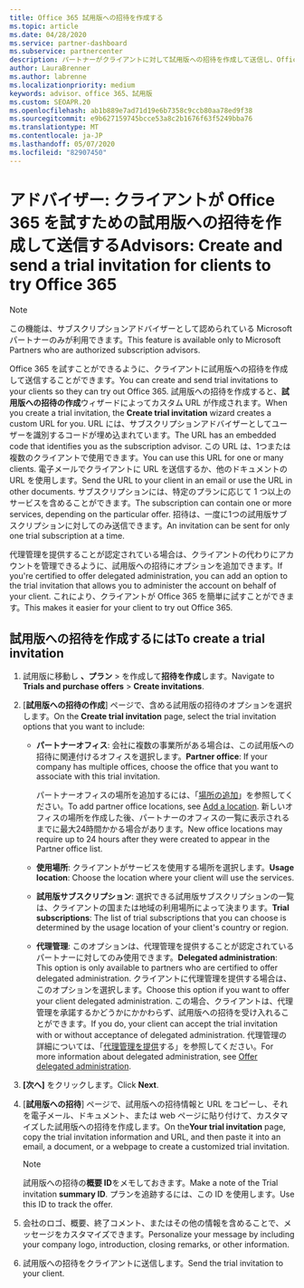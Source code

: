 ```yaml
---
title: Office 365 試用版への招待を作成する
ms.topic: article
ms.date: 04/28/2020
ms.service: partner-dashboard
ms.subservice: partnercenter
description: パートナーがクライアントに対して試用版への招待を作成して送信し、Office 365 を試す方法について説明します。 パートナーは、承認されたサブスクリプションアドバイザーです。
author: LauraBrenner
ms.author: labrenne
ms.localizationpriority: medium
keywords: advisor、office 365、試用版
ms.custom: SEOAPR.20
ms.openlocfilehash: ab1b889e7ad71d19e6b7358c9ccb80aa78ed9f38
ms.sourcegitcommit: e9b627159745bcce53a8c2b1676f63f5249bba76
ms.translationtype: MT
ms.contentlocale: ja-JP
ms.lasthandoff: 05/07/2020
ms.locfileid: "82907450"
---
```

# <a name="advisors-create-and-send-a-trial-invitation-for-clients-to-try-office-365"></a><span data-ttu-id="6afed-105">アドバイザー: クライアントが Office 365 を試すための試用版への招待を作成して送信する</span><span class="sxs-lookup"><span data-stu-id="6afed-105">Advisors: Create and send a trial invitation for clients to try Office 365</span></span>

> [!NOTE]
> <span data-ttu-id="6afed-106">この機能は、サブスクリプションアドバイザーとして認められている Microsoft パートナーのみが利用できます。</span><span class="sxs-lookup"><span data-stu-id="6afed-106">This feature is available only to Microsoft Partners who are authorized subscription advisors.</span></span> 

<span data-ttu-id="6afed-107">Office 365 を試すことができるように、クライアントに試用版への招待を作成して送信することができます。</span><span class="sxs-lookup"><span data-stu-id="6afed-107">You can create and send trial invitations to your clients so they can try out Office 365.</span></span> <span data-ttu-id="6afed-108">試用版への招待を作成すると、**試用版への招待の作成**ウィザードによってカスタム URL が作成されます。</span><span class="sxs-lookup"><span data-stu-id="6afed-108">When you create a trial invitation, the **Create trial invitation** wizard creates a custom URL for you.</span></span> <span data-ttu-id="6afed-109">URL には、サブスクリプションアドバイザーとしてユーザーを識別するコードが埋め込まれています。</span><span class="sxs-lookup"><span data-stu-id="6afed-109">The URL has an embedded code that identifies you as the subscription advisor.</span></span> <span data-ttu-id="6afed-110">この URL は、1つまたは複数のクライアントで使用できます。</span><span class="sxs-lookup"><span data-stu-id="6afed-110">You can use this URL for one or many clients.</span></span> <span data-ttu-id="6afed-111">電子メールでクライアントに URL を送信するか、他のドキュメントの URL を使用します。</span><span class="sxs-lookup"><span data-stu-id="6afed-111">Send the URL to your client in an email or use the URL in other documents.</span></span> <span data-ttu-id="6afed-112">サブスクリプションには、特定のプランに応じて 1 つ以上のサービスを含めることができます。</span><span class="sxs-lookup"><span data-stu-id="6afed-112">The subscription can contain one or more services, depending on the particular offer.</span></span> <span data-ttu-id="6afed-113">招待は、一度に1つの試用版サブスクリプションに対してのみ送信できます。</span><span class="sxs-lookup"><span data-stu-id="6afed-113">An invitation can be sent for only one trial subscription at a time.</span></span>

<span data-ttu-id="6afed-114">代理管理を提供することが認定されている場合は、クライアントの代わりにアカウントを管理できるように、試用版への招待にオプションを追加できます。</span><span class="sxs-lookup"><span data-stu-id="6afed-114">If you're certified to offer delegated administration, you can add an option to the trial invitation that allows you to administer the account on behalf of your client.</span></span> <span data-ttu-id="6afed-115">これにより、クライアントが Office 365 を簡単に試すことができます。</span><span class="sxs-lookup"><span data-stu-id="6afed-115">This makes it easier for your client to try out Office 365.</span></span>

## <a name="to-create-a-trial-invitation"></a><span data-ttu-id="6afed-116">試用版への招待を作成するには</span><span class="sxs-lookup"><span data-stu-id="6afed-116">To create a trial invitation</span></span>

1. <span data-ttu-id="6afed-117">試用版に移動し **、プラン** > を作成して**招待を作成**します。</span><span class="sxs-lookup"><span data-stu-id="6afed-117">Navigate to **Trials and purchase offers** > **Create invitations**.</span></span>

2. <span data-ttu-id="6afed-118">[**試用版への招待の作成**] ページで、含める試用版の招待のオプションを選択します。</span><span class="sxs-lookup"><span data-stu-id="6afed-118">On the **Create trial invitation** page, select the trial invitation options that you want to include:</span></span>

    - <span data-ttu-id="6afed-119">**パートナーオフィス**: 会社に複数の事業所がある場合は、この試用版への招待に関連付けるオフィスを選択します。</span><span class="sxs-lookup"><span data-stu-id="6afed-119">**Partner office**: If your company has multiple offices, choose the office that you want to associate with this trial invitation.</span></span>

        <span data-ttu-id="6afed-120">パートナーオフィスの場所を追加するには、「[場所の追加](manage-locations.md)」を参照してください。</span><span class="sxs-lookup"><span data-stu-id="6afed-120">To add partner office locations, see [Add a location](manage-locations.md).</span></span> <span data-ttu-id="6afed-121">新しいオフィスの場所を作成した後、パートナーのオフィスの一覧に表示されるまでに最大24時間かかる場合があります。</span><span class="sxs-lookup"><span data-stu-id="6afed-121">New office locations may require up to 24 hours after they were created to appear in the Partner office list.</span></span>

    - <span data-ttu-id="6afed-122">**使用場所**: クライアントがサービスを使用する場所を選択します。</span><span class="sxs-lookup"><span data-stu-id="6afed-122">**Usage location**: Choose the location where your client will use the services.</span></span>
    - <span data-ttu-id="6afed-123">**試用版サブスクリプション**: 選択できる試用版サブスクリプションの一覧は、クライアントの国または地域の利用場所によって決まります。</span><span class="sxs-lookup"><span data-stu-id="6afed-123">**Trial subscriptions**: The list of trial subscriptions that you can choose is determined by the usage location of your client's country or region.</span></span>
    - <span data-ttu-id="6afed-124">**代理管理**: このオプションは、代理管理を提供することが認定されているパートナーに対してのみ使用できます。</span><span class="sxs-lookup"><span data-stu-id="6afed-124">**Delegated administration**: This option is only available to partners who are certified to offer delegated administration.</span></span> <span data-ttu-id="6afed-125">クライアントに代理管理を提供する場合は、このオプションを選択します。</span><span class="sxs-lookup"><span data-stu-id="6afed-125">Choose this option if you want to offer your client delegated administration.</span></span> <span data-ttu-id="6afed-126">この場合、クライアントは、代理管理を承諾するかどうかにかかわらず、試用版への招待を受け入れることができます。</span><span class="sxs-lookup"><span data-stu-id="6afed-126">If you do, your client can accept the trial invitation with or without acceptance of delegated administration.</span></span> <span data-ttu-id="6afed-127">代理管理の詳細については、「[代理管理を提供](customers_revoke_admin_privileges.md)する」を参照してください。</span><span class="sxs-lookup"><span data-stu-id="6afed-127">For more information about delegated administration, see [Offer delegated administration](customers_revoke_admin_privileges.md).</span></span>

3. <span data-ttu-id="6afed-128">**[次へ]** をクリックします。</span><span class="sxs-lookup"><span data-stu-id="6afed-128">Click **Next**.</span></span>

4. <span data-ttu-id="6afed-129">[**試用版への招待**] ページで、試用版への招待情報と URL をコピーし、それを電子メール、ドキュメント、または web ページに貼り付けて、カスタマイズした試用版への招待を作成します。</span><span class="sxs-lookup"><span data-stu-id="6afed-129">On the**Your trial invitation** page, copy the trial invitation information and URL, and then paste it into an email, a document, or a webpage to create a customized trial invitation.</span></span>

    > [!NOTE]
    > <span data-ttu-id="6afed-130">試用版への招待の**概要 ID**をメモしておきます。</span><span class="sxs-lookup"><span data-stu-id="6afed-130">Make a note of the Trial invitation **summary ID**.</span></span> <span data-ttu-id="6afed-131">プランを追跡するには、この ID を使用します。</span><span class="sxs-lookup"><span data-stu-id="6afed-131">Use this ID to track the offer.</span></span>

5. <span data-ttu-id="6afed-132">会社のロゴ、概要、終了コメント、またはその他の情報を含めることで、メッセージをカスタマイズできます。</span><span class="sxs-lookup"><span data-stu-id="6afed-132">Personalize your message by including your company logo, introduction, closing remarks, or other information.</span></span>

6. <span data-ttu-id="6afed-133">試用版への招待をクライアントに送信します。</span><span class="sxs-lookup"><span data-stu-id="6afed-133">Send the trial invitation to your client.</span></span>
